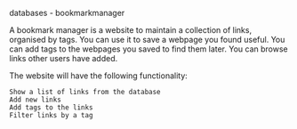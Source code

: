 databases - bookmarkmanager

A bookmark manager is a website to maintain a collection of links, organised by tags. You can use it to save a webpage you found useful. You can add tags to the webpages you saved to find them later. You can browse links other users have added.

The website will have the following functionality:

    Show a list of links from the database
    Add new links
    Add tags to the links
    Filter links by a tag

